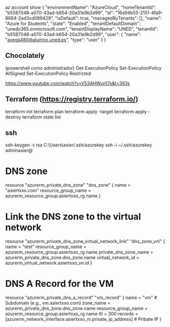 az account show
{
  "environmentName": "AzureCloud",
  "homeTenantId": "b5587048-a070-43ad-b654-20a31e9b2d99",
  "id": "16a94b55-2151-4fa9-8684-2ad3cd089429",
  "isDefault": true,
  "managedByTenants": [],
  "name": "Azure for Students",
  "state": "Enabled",
  "tenantDefaultDomain": "unedo365.onmicrosoft.com",
  "tenantDisplayName": "UNED",
  "tenantId": "b5587048-a070-43ad-b654-20a31e9b2d99",
  "user": {
    "name": "avega480@alumno.uned.es",
    "type": "user"
  }
}

## Chocolately
  (powershell como administrador)
  Get-ExecutionPolicy
  Set-ExecutionPolicy AllSigned
  Set-ExecutionPolicy Restricted


https://www.youtube.com/watch?v=V53AHWun17s&t=393s
## Terraform (https://registry.terraform.io/)
  terraform init
  terraform plan
  terraform apply -target 
  terraform apply -destroy
  terraform state list


## ssh
ssh-keygen -t rsa
C:\Users\asier/.ssh/azurekey
ssh -i ~/.ssh/azurekey adminasier@<public-ip>




# DNS zone
resource "azurerm_private_dns_zone" "dns_zone" {
  name                = "asiertxxo.com"
  resource_group_name = azurerm_resource_group.asiertxxo_rg.name
}

# Link the DNS zone to the virtual network
resource "azurerm_private_dns_zone_virtual_network_link" "dns_zone_vnl" {
  name                  = "test"
  resource_group_name   = azurerm_resource_group.asiertxxo_rg.name
  private_dns_zone_name = azurerm_private_dns_zone.dns_zone.name
  virtual_network_id    = azurerm_virtual_network.asiertxxo_vn.id
}

# DNS A Record for the VM
resource "azurerm_private_dns_a_record" "vm_record" {
  name                = "vm"  # Subdomain (e.g., vm.asiertxxo.com)
  zone_name           = azurerm_private_dns_zone.dns_zone.name
  resource_group_name = azurerm_resource_group.asiertxxo_rg.name
  ttl                 = 300
  records             = [azurerm_network_interface.asiertxxo_ni.private_ip_address]  # Pribate IP
}